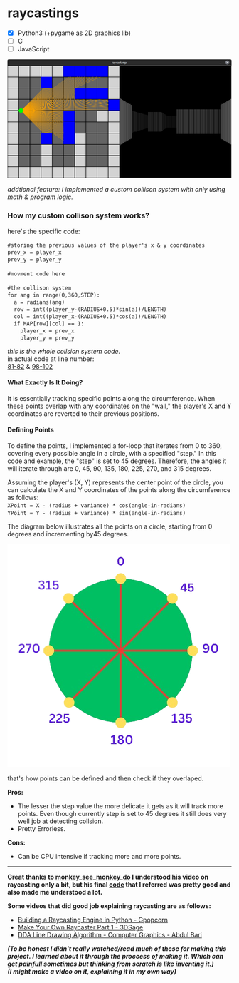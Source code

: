 # raycastings

- [x] Python3 (+pygame as 2D graphics lib)
- [ ] C
- [ ] JavaScript

![ss](./imgs/ss.png)

*addtional feature: I implemented a custom collison system with only using math & program logic.*
### How my custom collison system works?
here's the specific code:

```python3
#storing the previous values of the player's x & y coordinates
prev_x = player_x
prev_y = player_y

#movment code here

#the collison system
for ang in range(0,360,STEP):
  a = radians(ang)
  row = int((player_y-(RADIUS+0.5)*sin(a))/LENGTH)
  col = int((player_x-(RADIUS+0.5)*cos(a))/LENGTH)
  if MAP[row][col] == 1:
    player_x = prev_x
    player_y = prev_y
```
*this is the whole collsion system code.*
<br>
in actual code at line number:
<br>
[81-82](https://github.com/vilgacx/raycastings/blob/381caeae59115928d8328155067c9d58415f27ef/py/main.py#L81C2-L82C22) & [98-102](https://github.com/vilgacx/raycastings/blob/381caeae59115928d8328155067c9d58415f27ef/py/main.py#L98C4-L102C30)

#### What Exactly Is It Doing?

It is essentially tracking specific points along the circumference. When these points overlap with any coordinates on the "wall," the player's X and Y coordinates are reverted to their previous positions.
#### Defining Points

To define the points, I implemented a for-loop that iterates from 0 to 360, covering every possible angle in a circle, with a specified "step." In this code and example, the "step" is set to 45 degrees. Therefore, the angles it will iterate through are 0, 45, 90, 135, 180, 225, 270, and 315 degrees.

Assuming the player's (X, Y) represents the center point of the circle, you can calculate the X and Y coordinates of the points along the circumference as follows: <br>
`XPoint = X - (radius + variance) * cos(angle-in-radians)` <br>
`YPoint = Y - (radius + variance) * sin(angle-in-radians)`

The diagram below illustrates all the points on a circle, starting from 0 degrees and incrementing by45 degrees.

![diagram](./imgs/diagram.png)

that's how points can be defined and then check if they overlaped.

**Pros:**
- The lesser the step value the more delicate it gets as it will track more points. Even though currently step is set to 45 degrees it still does very well job at detecting collsion.
- Pretty Errorless.

**Cons:**
- Can be CPU intensive if tracking more and more points.
<hr>

**Great thanks to [monkey_see_monkey_do](https://www.youtube.com/@monkey_see_monkey_do) I understood his video on raycasting only a bit, but his final [code](https://github.com/maksimKorzh/raycasting-tutorials/blob/main/tutorial/part_3.py) that I referred was pretty good and also made me understood a lot.**<br>

**Some videos that did good job explaining raycasting are as follows:**
- [Building a Raycasting Engine in Python -  Gpopcorn](https://youtu.be/O_J8jRq6lBw?si=DGutAEoBmh0f0hnY)
- [Make Your Own Raycaster Part 1 - 3DSage](https://youtu.be/gYRrGTC7GtA?si=0bYb6x5M5bPB5vTz)
- [DDA Line Drawing Algorithm - Computer Graphics - Abdul Bari](https://youtu.be/W5P8GlaEOSI?si=IL-90GP7--I_phFt)

***(To be honest I didn't really watched/read much of these for making this project. I learned about it through the proccess of making it. Which can get painfull sometimes but thinking from scratch is like inventing it.) <br> (I might make a video on it, explaining it in my own way)***
